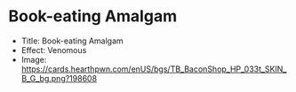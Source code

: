 # Book-eating Amalgam
- Title:  Book-eating Amalgam
- Effect:  Venomous
- Image:  https://cards.hearthpwn.com/enUS/bgs/TB_BaconShop_HP_033t_SKIN_B_G_bg.png?198608
